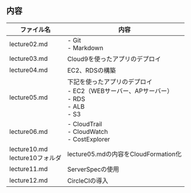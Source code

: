 
## 内容
|  ファイル名  |  内容  |
| ---- | ---- |
|  lecture02.md  |  - Git<br>- Markdown  |
|  lecture03.md  |  Cloud9を使ったアプリのデプロイ  |
|  lecture04.md  |  EC2、RDSの構築  |
|  lecture05.md  |  下記を使ったアプリのデプロイ<br>- EC2（WEBサーバー、APサーバー）<br>- RDS<br>- ALB<br>- S3  |
|  lecture06.md  |  - CloudTrail<br>- CloudWatch<br>- CostExplorer  |
|  lecture10.md<br>lecture10フォルダ  |  lecture05.mdの内容をCloudFormation化  |
|  lecture11.md  |  ServerSpecの使用  |
|  lecture12.md  |  CircleCIの導入  |
